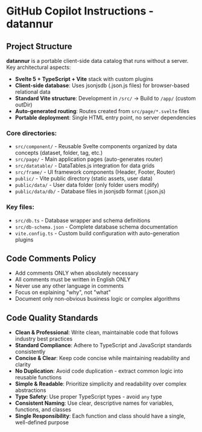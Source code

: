 # GitHub Copilot Instructions - datannur

## Project Structure

**datannur** is a portable client-side data catalog that runs without a server. Key architectural aspects:

- **Svelte 5 + TypeScript + Vite** stack with custom plugins
- **Client-side database**: Uses jsonjsdb (.json.js files) for browser-based relational data
- **Standard Vite structure**: Development in `/src/` → Build to `/app/` (custom outDir)
- **Auto-generated routing**: Routes created from `src/page/*.svelte` files
- **Portable deployment**: Single HTML entry point, no server dependencies

### Core directories:

- `src/component/` - Reusable Svelte components organized by data concepts (dataset, folder, tag, etc.)
- `src/page/` - Main application pages (auto-generates router)
- `src/datatable/` - DataTables.js integration for data grids
- `src/frame/` - UI framework components (Header, Footer, Router)
- `public/` - Vite public directory (static assets, user data)
- `public/data/` - User data folder (only folder users modify)
- `public/data/db/` - Database files in jsonjsdb format (.json.js)

### Key files:

- `src/db.ts` - Database wrapper and schema definitions
- `src/db-schema.json` - Complete database schema documentation
- `vite.config.ts` - Custom build configuration with auto-generation plugins

## Code Comments Policy

- Add comments ONLY when absolutely necessary
- All comments must be written in English ONLY
- Never use any other language in comments
- Focus on explaining "why", not "what"
- Document only non-obvious business logic or complex algorithms

## Code Quality Standards

- **Clean & Professional**: Write clean, maintainable code that follows industry best practices
- **Standard Compliance**: Adhere to TypeScript and JavaScript standards consistently
- **Concise & Clear**: Keep code concise while maintaining readability and clarity
- **No Duplication**: Avoid code duplication - extract common logic into reusable functions
- **Simple & Readable**: Prioritize simplicity and readability over complex abstractions
- **Type Safety**: Use proper TypeScript types - avoid `any` type
- **Consistent Naming**: Use clear, descriptive names for variables, functions, and classes
- **Single Responsibility**: Each function and class should have a single, well-defined purpose
